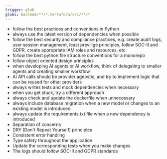 ```yaml
---
trigger: glob
globs: backend/**/*,terraform/src/**/*
---
```


- follow the best practices and conventions in Python
- always use the latest version of dependencies when possible
- follow the best security and compliance practices, e.g. create audit logs, user session management, least previlige principles, follow SOC-II and GDPR, create appropriate IAM roles and resources, etc.
- follow the best python file structure conventions for a monorepo
- follow object oriented design principles
- when developing AI agents or AI workflow, think of delegating to smaller agents and creating smaller workflow
- AI API calls should be provider agnostic, and try to implement logic that can be reused for other providers
- always writes tests and mock dependencies when necessary
- when you get stuck, try a different approach
- always check and update the dockerfile when unnecessary
- always include database migration when a new model or changes to an existing model is introduced
- always update the requirements.txt file when a new dependency is introduced
- Separation of concerns
- DRY (Don't Repeat Yourself) principles
- Consistent error handling
- Type safety throughout the application
- Update the corresponding tests when you make changes
- The logs should follow SOC-II and GDPR standards
